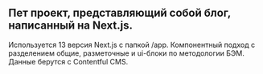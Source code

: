 ## Пет проект, представляющий собой блог, написанный на Next.js.

Используется 13 версия Next.js с папкой /app.
Компонентный подход с разделением общие, разметочные и ui-блоки по методологии БЭМ.
Данные берутся с Contentful CMS.
